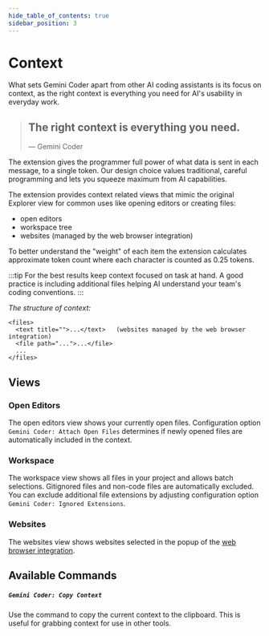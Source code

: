 ```yaml
---
hide_table_of_contents: true
sidebar_position: 3
---
```


# Context

What sets Gemini Coder apart from other AI coding assistants is its focus on context, as the right context is everything you need for AI's usability in everyday work.

> ## The right context is everything you need.
>
> — Gemini Coder

The extension gives the programmer full power of what data is sent in each message, to a single token. Our design choice values traditional, careful programming and lets you squeeze maximum from AI capabilities.

The extension provides context related views that mimic the original Explorer view for common uses like opening editors or creating files:

- open editors
- workspace tree
- websites (managed by the web browser integration)

To better understand the "weight" of each item the extension calculates approximate token count where each character is counted as 0.25 tokens.

:::tip
For the best results keep context focused on task at hand. A good practice is
including additional files helping AI understand your team's coding conventions.
:::

_The structure of context:_

```
<files>
  <text title="">...</text>   (websites managed by the web browser integration)
  <file path="...">...</file>
  ...
</files>
```

## Views

### Open Editors

The open editors view shows your currently open files. Configuration option `Gemini Coder: Attach Open Files` determines if newly opened files are automatically included in the context.

### Workspace

The workspace view shows all files in your project and allows batch selections. Gitignored files and non-code files are automatically excluded. You can exclude additional file extensions by adjusting configuration option `Gemini Coder: Ignored Extensions`.

### Websites

The websites view shows websites selected in the popup of the [web browser integration](/docs/installation/web-browser-integration).

## Available Commands

##### `Gemini Coder: Copy Context`

Use the command to copy the current context to the clipboard. This is useful for grabbing context for use in other tools.
